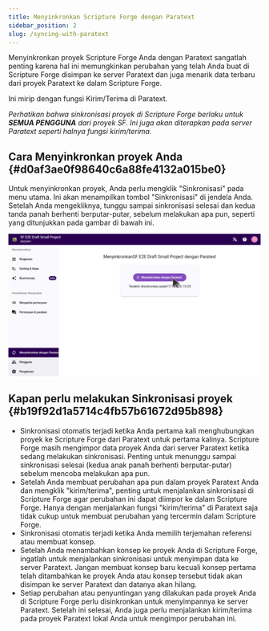 ```yaml
---
title: Menyinkronkan Scripture Forge dengan Paratext
sidebar_position: 2
slug: /syncing-with-paratext
---
```


Menyinkronkan proyek Scripture Forge Anda dengan Paratext sangatlah penting karena hal ini memungkinkan perubahan yang telah Anda buat di Scripture Forge disimpan ke server Paratext dan juga menarik data terbaru dari proyek Paratext ke dalam Scripture Forge.

Ini mirip dengan fungsi Kirim/Terima di Paratext.

_Perhatikan bahwa sinkronisasi proyek di Scripture Forge berlaku untuk **SEMUA PENGGUNA** dari proyek SF. Ini juga akan diterapkan pada server Paratext seperti halnya fungsi kirim/terima._

## Cara Menyinkronkan proyek Anda {#d0af3ae0f98640c6a88fe4132a015be0}

Untuk menyinkronkan proyek, Anda perlu mengklik "Sinkronisasi" pada menu utama. Ini akan menampilkan tombol "Sinkronisasi" di jendela Anda. Setelah Anda mengekliknya, tunggu sampai sinkronisasi selesai dan kedua tanda panah berhenti berputar-putar, sebelum melakukan apa pun, seperti yang ditunjukkan pada gambar di bawah ini.

![](./sync.png)

## Kapan perlu melakukan Sinkronisasi proyek {#b19f92d1a5714c4fb57b61672d95b898}

- Sinkronisasi otomatis terjadi ketika Anda pertama kali menghubungkan proyek ke Scripture Forge dari Paratext untuk pertama kalinya. Scripture Forge masih mengimpor data proyek Anda dari server Paratext ketika sedang melakukan sinkronisasi. Penting untuk menunggu sampai sinkronisasi selesai (kedua anak panah berhenti berputar-putar) sebelum mencoba melakukan apa pun.
- Setelah Anda membuat perubahan apa pun dalam proyek Paratext Anda dan mengklik "kirim/terima", penting untuk menjalankan sinkronisasi di Scripture Forge agar perubahan ini dapat diimpor ke dalam Scripture Forge. Hanya dengan menjalankan fungsi "kirim/terima" di Paratext saja tidak cukup untuk membuat perubahan yang tercermin dalam Scripture Forge.
- Sinkronisasi otomatis terjadi ketika Anda memilih terjemahan referensi atau membuat konsep.
- Setelah Anda menambahkan konsep ke proyek Anda di Scripture Forge, ingatlah untuk menjalankan sinkronisasi untuk menyimpan data ke server Paratext. Jangan membuat konsep baru kecuali konsep pertama telah ditambahkan ke proyek Anda atau konsep tersebut tidak akan disimpan ke server Paratext dan datanya akan hilang.
- Setiap perubahan atau penyuntingan yang dilakukan pada proyek Anda di Scripture Forge perlu disinkronkan untuk menyimpannya ke server Paratext. Setelah ini selesai, Anda juga perlu menjalankan kirim/terima pada proyek Paratext lokal Anda untuk mengimpor perubahan ini.
